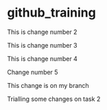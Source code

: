 # github_training

This is change number 2

This is change number 3

This is change number 4

Change number 5

This change is on my branch

Trialling some changes on task 2